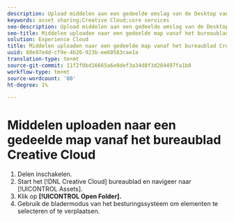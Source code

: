 ```yaml
---
description: Upload middelen aan een gedeelde omslag van de Desktop van Creative Cloud.
keywords: asset sharing;Creative Cloud;core services
seo-description: Upload middelen aan een gedeelde omslag van de Desktop van Creative Cloud.
seo-title: Middelen uploaden naar een gedeelde map vanaf het bureaublad Creative Cloud
solution: Experience Cloud
title: Middelen uploaden naar een gedeelde map vanaf het bureaublad Creative Cloud
uuid: 88e97e4d-cf9e-4b26-923b-ee60583cae1a
translation-type: tm+mt
source-git-commit: 11f2f0bd16665a6e8def3a34d8f3d284497fa1b8
workflow-type: tm+mt
source-wordcount: '80'
ht-degree: 1%

---
```



# Middelen uploaden naar een gedeelde map vanaf het bureaublad Creative Cloud

1. Delen inschakelen.
1. Start het [!DNL Creative Cloud] bureaublad en navigeer naar [!UICONTROL Assets].
1. Klik op **[!UICONTROL Open Folder].**
1. Gebruik de bladermodus van het besturingssysteem om elementen te selecteren of te verplaatsen.

